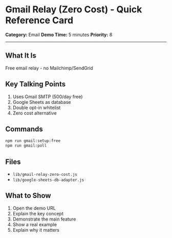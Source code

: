 # Gmail Relay (Zero Cost) - Quick Reference Card

**Category:** Email
**Demo Time:** 5 minutes
**Priority:** 8

---

## What It Is

Free email relay - no Mailchimp/SendGrid

## Key Talking Points

1. Uses Gmail SMTP (500/day free)
2. Google Sheets as database
3. Double opt-in whitelist
4. Zero cost alternative

## Commands

```bash
npm run gmail:setup:free
npm run gmail:poll
```

## Files

- `lib/gmail-relay-zero-cost.js`
- `lib/google-sheets-db-adapter.js`

## What to Show

1. Open the demo URL
2. Explain the key concept
3. Demonstrate the main feature
4. Show a real example
5. Explain why it matters

